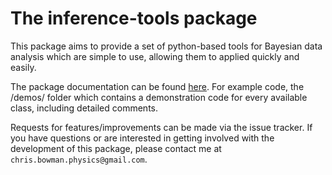 # The inference-tools package
This package aims to provide a set of python-based tools for Bayesian data analysis
which are simple to use, allowing them to applied quickly and easily.

The package documentation can be found [here](https://inference-tools.readthedocs.io/en/latest/). 
For example code, the /demos/ folder which contains a demonstration code for every available class,
including detailed comments.

Requests for features/improvements can be made via the issue tracker. If you have questions
or are interested in getting involved with the development of this package, please contact
me at `chris.bowman.physics@gmail.com`.